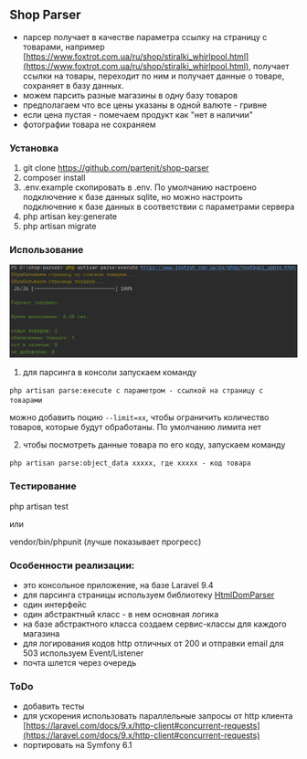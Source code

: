 ## Shop Parser

- парсер получает в качестве параметра ссылку на страницу с товарами, например [https://www.foxtrot.com.ua/ru/shop/stiralki_whirlpool.html](https://www.foxtrot.com.ua/ru/shop/stiralki_whirlpool.html), получает ссылки на товары, переходит по ним и получает данные о товаре, сохраняет в базу данных.
- можем парсить разные магазины в одну базу товаров
- предполагаем что все цены указаны в одной валюте - гривне
- если цена пустая - помечаем продукт как "нет в наличии"
- фотографии товара не сохраняем

### Установка
1) git clone https://github.com/partenit/shop-parser
2) composer install
3) .env.example скопировать в .env. По умолчанию настроено подключение к базе данных sqlite, но можно настроить подключение к базе данных в соответствии с параметрами сервера
4) php artisan key:generate
5) php artisan migrate

### Использование
![image](public/images/work1.png)

1) для парсинга в консоли запускаем команду

```php artisan parse:execute с параметром - ссылкой на страницу с товарами``` 

можно добавить поцию ```--limit=xx```, чтобы ограничить количество товаров, которые будут обработаны. По умолчанию лимита нет

2) чтобы посмотреть данные товара по его коду, запускаем команду

```php artisan parse:object_data ххххх, где ххххх - код товара```

### Тестирование
php artisan test

или

vendor/bin/phpunit (лучше показывает прогресс)

### Особенности реализации:
- это консольное приложение, на базе Laravel 9.4
- для парсинга страницы используем библиотеку [HtmlDomParser](https://github.com/voku/simple_html_dom)
- один интерфейс
- один абстрактный класс - в нем основная логика
- на базе абстрактного класса создаем сервис-классы для каждого магазина
- для логирования кодов http отличных от 200 и отправки email для 503 используем Event/Listener
- почта шлется через очередь

### ToDo
- добавить тесты
- для ускорения использовать параллельные запросы от http клиента [https://laravel.com/docs/9.x/http-client#concurrent-requests](https://laravel.com/docs/9.x/http-client#concurrent-requests)
- портировать на Symfony 6.1


